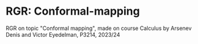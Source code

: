 # RGR: Conformal-mapping
RGR on topic "Conformal mapping", made on course Calculus by Arsenev Denis and Victor Eyedelman, P3214, 2023/24
